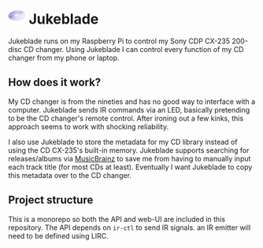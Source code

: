 # <img src="https://raw.githubusercontent.com/eyezahhhh/jukeblade/refs/heads/main/ui/public/favicon-512x512.png" alt="Jukeblade logo" width="35" height="35" /> Jukeblade

Jukeblade runs on my Raspberry Pi to control my Sony CDP CX-235 200-disc CD changer. Using Jukeblade I can control every function of my CD changer from my phone or laptop.

## How does it work?

My CD changer is from the nineties and has no good way to interface with a computer. Jukeblade sends IR commands via an LED, basically pretending to be the CD changer's remote control. After ironing out a few kinks, this approach seems to work with shocking reliability.

I also use Jukeblade to store the metadata for my CD library instead of using the CD CX-235's built-in memory. Jukeblade supports searching for releases/albums via [MusicBrainz](https://musicbrainz.org) to save me from having to manually input each track title (for most CDs at least). Eventually I want Jukeblade to copy this metadata over to the CD changer.

## Project structure

This is a monorepo so both the API and web-UI are included in this repository. The API depends on `ir-ctl` to send IR signals. an IR emitter will need to be defined using LIRC.
